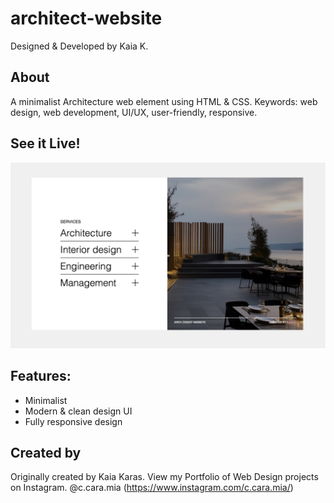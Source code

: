# architect-website
Designed & Developed by Kaia K.

## About

A minimalist Architecture web element using HTML & CSS. Keywords: web design, web development, UI/UX, user-friendly, responsive.

## See it Live!
![Preview jpg](https://github.com/Kaiakaras/architect-website/blob/main/arch-ui/images/architecture-website-final.jpg)

## Features:
- Minimalist
- Modern & clean design UI 
- Fully responsive design

## Created by
Originally created by Kaia Karas. View my Portfolio of Web Design projects on Instagram. @c.cara.mia (https://www.instagram.com/c.cara.mia/)
